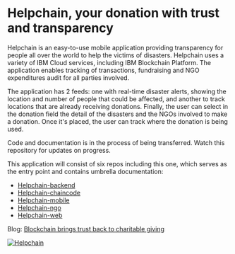 # Helpchain, your donation with trust and transparency

Helpchain is an easy-to-use mobile application providing transparency for people all over the world to help the victims of disasters. Helpchain uses a variety of IBM Cloud services, including IBM Blockchain Platform. The application enables tracking of transactions, fundraising and NGO expenditures audit for all parties involved.

The application has 2 feeds: one with real-time disaster alerts, showing the location and number of people that could be affected, and another to track locations that are already receiving donations. Finally, the user can select in the donation field the detail of the disasters and the NGOs involved to make a donation. Once it's placed, the user can track where the donation is being used.

Code and documentation is in the process of being transferred. Watch this repository for updates on progress.

This application will consist of six repos including this one, which serves as the entry point and contains umbrella documentation:
- [Helpchain-backend](https://github.com/IBM/Helpchain-backend)
- [Helpchain-chaincode](https://github.com/IBM/Helpchain-chaincode)
- [Helpchain-mobile](https://github.com/IBM/Helpchain-mobile)
- [Helpchain-ngo](https://github.com/IBM/Helpchain-ngo)
- [Helpchain-web](https://github.com/IBM/Helpchain-web)

Blog: [Blockchain brings trust back to charitable giving](https://developer.ibm.com/blogs/2018/10/17/improving-charitable-giving-with-trust-and-transparency/)

[![Helpchain](https://img.youtube.com/vi/mrtwgLhHknQ/0.jpg)](https://www.youtube.com/embed/mrtwgLhHknQ)
